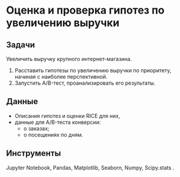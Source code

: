 # Оценка и проверка гипотез по увеличению выручки


## Задачи

Увеличить выручку крупного интернет-магазина.

1. Расставить гипотезы по увеличению выручки по приоритету, начиная с наиболее перспективной.
2. Запустить A/B-тест, проанализировать его результаты.


## Данные

- Описания гипотез и оценки RICE для них,
- данные для A/B-теста конверсии:
  - о заказах;
  - о посещениях по дням.


## Инструменты

Jupyter Notebook, Pandas, Matplotlib, Seaborn, Numpy, Scipy.stats .
